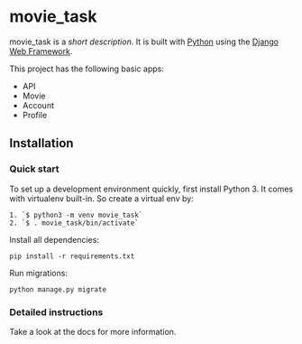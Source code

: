 

# movie_task

movie_task is a _short description_. It is built with [Python][0] using the [Django Web Framework][1].

This project has the following basic apps:

* API
* Movie
* Account
* Profile

## Installation

### Quick start

To set up a development environment quickly, first install Python 3. It
comes with virtualenv built-in. So create a virtual env by:

    1. `$ python3 -m venv movie_task`
    2. `$ . movie_task/bin/activate`

Install all dependencies:

    pip install -r requirements.txt

Run migrations:

    python manage.py migrate

### Detailed instructions

Take a look at the docs for more information.

[0]: https://www.python.org/
[1]: https://www.djangoproject.com/
